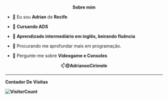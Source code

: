 
<p align="center"><b>Sobre mim</b></p>

<p align="left">
  
- 👦 Eu sou <strong>Adrian</strong> de <strong>Recife</strong>

- 🔭 <strong>Cursando ADS</strong>

- 🌱 <strong>Aprendizado intermediário em inglês, beirando fluência</strong>

- 👯 Procurando me aprofundar mais em programação.

- 💬 Pergunte-me sobre <strong>Videogame e Consoles</strong>
</p>
<p align="center">📫<b>@AdrianooCirimele</br></p>


*************
**Contador De Visitas**

![VisitorCount](https://profile-counter.glitch.me/{AdrianCirimele}/count.svg)
